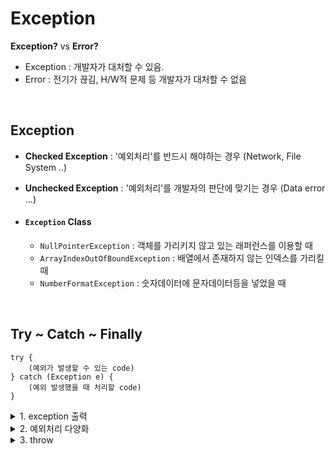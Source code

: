 # Exception

**Exception?** vs **Error?**

- Exception : 개발자가 대처할 수 있음.
- Error : 전기가 끊김, H/W적 문제 등 개발자가 대처할 수 없음

<br>

## Exception

- **Checked Exception** : '예외처리'를 반드시 해야하는 경우 (Network, File System ..)
- **Unchecked Exception** : '예외처리'를 개발자의 판단에 맞기는 경우 (Data error ...)

- #### `Exception` Class
    + `NullPointerException` : 객체를 가리키지 않고 있는 래퍼런스를 이용할 때
    + `ArrayIndexOutOfBoundException` : 배열에서 존재하지 않는 인덱스를 가리킬 때
    + `NumberFormatException` : 숫자데이터에 문자데이터등을 넣었을 때

<br>

## Try ~ Catch ~ Finally

```
try {
    (예외가 발생할 수 있는 code)
} catch (Exception e) {
    (예외 발생했을 때 처리할 code)
}
```

<details>
    <summary>1. exception 출력</summary>

    ```java
    int i = 10;
    int j = 0;
    int r = 0;
    
    System.out.println("Exception BEFORE");
    
    try {
        r = i / j;
    } catch (Exception e) {
        e.printStackTrace();            // error message console창 출력
        String msg = e.getMessage();    // 간략한 error message 문자열 
        System.out.println("Exception : " + msg);
        }
    
    System.out.println("Exception AFTER");
    ```
</details>

<details>
    <summary>2. 예외처리 다양화</summary>

    ```java
    Scanner scanner = new Scanner(System.in);
    int i, j;
    ArrayList<String> list = null;
        
    int[] iArr = {0,1,2,3,4};
        
    System.out.println("Exception BEFORE");
        
    try {
        System.out.println("input i : ");
        i = scanner.nextInt();
        System.out.println("input j : ");
        j = scanner.nextInt();
            
        System.out.println("i / j = " + (i/j));
            
        for(int k = 0; k < 6; k++) {
            System.out.println("iArr[" + k + "] : " + iArr[k]);
        }
            
        System.out.println("list.size() : " + list.size());
    } catch (InputMismatchException e) {
        e.printStackTrace();
    } catch (ArrayIndexOutOfBoundsException e) {
        e.printStackTrace();
    } catch (Exception e) {
        e.printStackTrace();
    } finally {
            System.out.println("예외 발생 여부에 상관없이 언제나 실행 됩니다.");
    }
        
    System.out.println("Exception AFTER");
    ```
</details>

<details>
    <summary>3. throw</summary>
    예외 발생 시 예외 처리를 직접하지 않고 호출한 곳으로 넘긴다.
    ```java
    public class MainClass {
        public static void main(String[] args) {        
            MainClass main = new MainClass();
            
            try {
                main.firstMethod();
            } catch (Exception e) {                 // 여기서 처리
                e.printStackTrace();
            }
        }
        
        public void firstMethod() throws Exception {    // 호출한 mainClass로 넘김
            secondMethod();
        }
        public void secondMethod() throws Exception {   // 호출한 firstMethod로 넘김
            thirdMethod();
        }
        public void thirdMethod() throws Exception {    // 호출한 secondMethod로 넘김
            System.out.println("10 / 0 = " + (10 / 0));
        }
    }
    ```
</details>